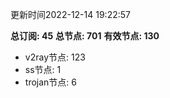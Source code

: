 更新时间2022-12-14 19:22:57

**总订阅: 45**
**总节点: 701**
**有效节点: 130**
- v2ray节点: 123
- ss节点: 1
- trojan节点: 6
